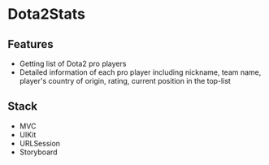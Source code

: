 # Dota2Stats
## Features
- Getting list of Dota2 pro players
- Detailed information of each pro player including nickname, team name, player's country of origin, rating, current position in the top-list
## Stack
- MVC
- UIKit
- URLSession
- Storyboard
